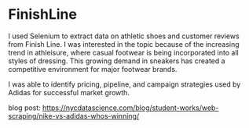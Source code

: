 # FinishLine

I used Selenium to extract data on athletic shoes and customer reviews from Finish Line. I was interested in the topic because of the increasing trend in athleisure, where casual footwear is being incorporated into all styles of dressing. This growing demand in sneakers has created a competitive environment for major footwear brands.

I was able to identify pricing, pipeline, and campaign strategies used by Adidas for successful market growth.

blog post: https://nycdatascience.com/blog/student-works/web-scraping/nike-vs-adidas-whos-winning/

